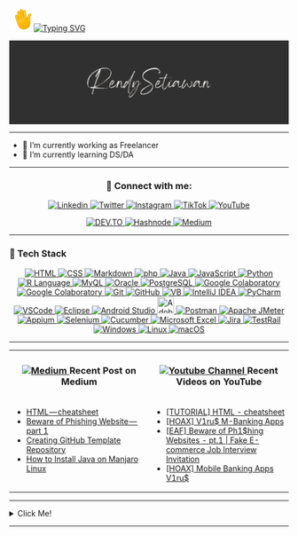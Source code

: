 <!--[Greetings]-->
<p align="left">
  <img src="assets/emoji/waving-hand_1f44b.gif" width="40px" height="40px" />
  <a href="https://git.io/typing-svg">
    <img src="https://readme-typing-svg.demolab.com?font=Fira+Code&size=30&pause=1000&color=00F70A&vCenter=true&width=450&lines=Hi,+Welcome+to+My+GitHub!" alt="Typing SVG" />
  </a>
</p>

<!--[Banner]-->
<kbd>
  <img align="center" src="assets/banner/CMB-001d.png"/>
</kbd>

---

<!-- * 😄 Pronouns: he/him -->
* 💼 I’m currently working as Freelancer 
* 🔬 I’m currently learning DS/DA
<!-- * 👯 I’m looking to collaborate on -->
<!-- * 🤔 I’m looking for help with -->
<!-- * 💬 Ask me about -->
<!-- * ⚡ Fun fact: -->
<!--* 📫 How to reach me:-->

---

### <p align="center"/> 🤝 Connect with me: </p>

<!--[Social Media Badges]-->
<p align="center">
  <!--[LinkedIn]-->
  <a href="https://www.linkedin.com/in/therendyproject/">
    <img src="https://img.shields.io/badge/linkedin-0A66C2?style=for-the-badge&logo=linkedin&logoColor=white" title="Rendy's LinkedIn" alt="Linkedin"/>
  </a>
  <!--[Twitter]-->
  <a href="https://www.twitter.com/therendyproject">
    <img src="https://img.shields.io/badge/twitter-1DA1F2?style=for-the-badge&logo=twitter&logoColor=white" title="Rendy's Twitter" alt="Twitter"/>
  </a>
  <!--[Instagram]-->
  <a href="https://www.instagram.com/therendyproject/">
    <img src="https://img.shields.io/badge/instagram-E4405F?style=for-the-badge&logo=instagram&logoColor=white" title="Rendy's Instagram" alt="Instagram"/>
  </a>
  <!--[TikTok]-->
  <a href="http://tiktok.com/@rensetiawanren">
    <img src="https://img.shields.io/badge/tiktok-000000?style=for-the-badge&logo=tiktok&logoColor=white" title="Rendy's TikTok" alt="TikTok"/>
  </a>
  <!--[YouTube]-->
  <a href="http://www.youtube.com/@therendyproject">
    <img src="https://img.shields.io/badge/youtube-FF0000?style=for-the-badge&logo=youtube&logoColor=white" title="Rendy's YouTube" alt="YouTube"/>
  </a>
</p>
<p align="center">
  <!--[DEV.TO]-->
  <a href="https://dev.to/rensetiawanren">
    <img src="https://img.shields.io/badge/dev.to-000000?style=for-the-badge&logo=dev.to&logoColor=white" title="Rendy's DEV.TO" alt="DEV.TO"/>
  </a>
  <!--[Hashnode]-->
  <a href="https://rensetiawanren.hashnode.dev/">
    <img src="https://img.shields.io/badge/hashnode-2962FF?style=for-the-badge&logo=hashnode&logoColor=white" title="Rendy's Hashnode" alt="Hashnode"/>
  </a>
  <!--[Medium]-->
  <a href="https://rensetiawanren.medium.com">
    <img src="https://img.shields.io/badge/medium-000000?style=for-the-badge&logo=medium&logoColor=white" title="Rendy's Medium" alt="Medium"/>
  </a>
  <!--[Tableau]
  <a href="">
    <img src="https://img.shields.io/badge/tableau-18BFFF?style=for-the-badge&logo=tableau&logoColor=white" title="Rendy's Tableau" alt="Tableau"/>
  </a> -->
</p>

---

<!--[Tech Stack]-->
### <p align="left"> 🧰 Tech Stack </p>

<p align="center">
  <!--[HTML]-->
  <a href="https://html.spec.whatwg.org/">
    <img src="https://skillicons.dev/icons?i=html&theme=light" width="30" title="HTML"/>
  </a>
  <!--[CSS]-->
  <a href="https://www.w3.org/TR/CSS/#css">
    <img src="https://skillicons.dev/icons?i=css&theme=light" width="30" title="CSS"/>
  </a>
  <!--[Markdown]-->
  <a href="https://www.markdownguide.org/">
    <img src="https://skillicons.dev/icons?i=markdown&theme=light" width="30" title="Markdown"/>
  </a>
  <!--[php]-->
  <a href="https://www.php.net/">
    <img src="https://skillicons.dev/icons?i=php&theme=light" width="30" title="php"/>
  </a>
  <!--[java]-->
  <a href="https://www.java.com/">
    <img src="https://skillicons.dev/icons?i=java&theme=light" width="30" title="Java"/>
  </a>
  <!--[JavaScript]-->
    <a href="">
      <img src="https://skillicons.dev/icons?i=javascript&theme=light" width="30" title="JavaScript"/>
  <!--[Python]-->
    <a href="">
      <img src="https://skillicons.dev/icons?i=python&theme=light" width="30" title="Python"/>      
  <!--[R Language]-->
  <a href="https://www.r-project.org/">
    <img src="https://skillicons.dev/icons?i=r&theme=light" width="30" title="R Language"/>
  </a>      
  <!--[MySQL]-->
  <a href="https://www.mysql.com/">
    <img src="https://skillicons.dev/icons?i=mysql&theme=light" width="30" title="MyQL"/>
  </a>
  <!--[Oracle]-->
  <a href="https://www.oracle.com/">
    <img width="30" src="https://www.svgrepo.com/show/354152/oracle.svg" width="30" title="Oracle"/>
  </a>
  <!--[PostgreSQL]-->
  <a href="https://www.postgresql.org/">
    <img src="https://skillicons.dev/icons?i=postgresql&theme=light" width="30" title="PostgreSQL"/>
  </a>
  <!--[Google Colaboratory]-->
    <a href="">
      <img src="https://www.svgrepo.com/show/349325/colaboratory.svg" width="30" title="Google Colaboratory"/>
  <!--[jupyter Notebook]-->
    <a href="">
      <img src="https://www.svgrepo.com/show/353949/jupyter.svg" width="30" title="Google Colaboratory"/>        
  <!--[Git]-->
  <a href="https://git-scm.com/">
    <img src="https://skillicons.dev/icons?i=git&theme=light" width="30" title="Git"/>
  </a>
  <!--[GitHub]-->
  <a href="https://github.com/">
    <img src="https://skillicons.dev/icons?i=github&theme=light" width="30" title="GitHub"/>
  </a>
  <!--[VB]-->
  <a href="https://learn.microsoft.com/en-Us/dotnet/visual-basic/getting-started/">
    <img src="https://www.svgrepo.com/show/374157/vb.svg" width="30" title="VB"/>
  </a>
  <!--[IntelliJ IDEA]-->
  <a href="https://www.jetbrains.com/idea/">
    <img src="https://skillicons.dev/icons?i=idea&theme=light" width="30" title="IntelliJ IDEA"/>
  </a>
  <!--[PyCharm]-->
    <a href="">
      <img src="https://skillicons.dev/icons?i=pycharm&theme=light" width="30" title="PyCharm"/>  
  <!--[VSCode]-->
  <a href="https://code.visualstudio.com/">
    <img src="https://skillicons.dev/icons?i=vscode&theme=light" width="30" title="VSCode"/>
  </a>
  <!--[Eclipse]-->
  <a href="https://www.eclipse.org/">
    <img src="https://skillicons.dev/icons?i=eclipse&theme=light" width="30" title="Eclipse"/>
  </a>
  <!--[Android Studio]-->
  <a href="https://developer.android.com/studio/">
    <img src="https://skillicons.dev/icons?i=androidstudio&theme=light" width="30" title="Android Studio"/>
  </a>      
  <!--[Adobe Dreamweaver]-->
  <a href="https://www.adobe.com/products/dreamweaver.html">
    <img height="30" src="https://www.svgrepo.com/show/452146/adobe-dreamweaver.svg" width="30" title="Adobe Dreamweaver"/>
  </a>
  <!--[Postman]-->
  <a href="https://www.postman.com/">
    <img src="https://skillicons.dev/icons?i=postman&theme=light" width="30" title="Postman"/>
  </a>
  <!--[Katalon Studio]
  <a href="https://katalon.com/katalon-studio/">
    <img src="https://simpleicons.org/icons/katalon.svg" width="30" title="Katalon Studio"/>
  </a> -->
  <!--[Apache JMeter]-->
  <a href="https://jmeter.apache.org/">
    <img src="https://cdn.simpleicons.org/apachejmeter" width="30" title="Apache JMeter"/>
  </a>
  <!--[Appium]-->
  <a href="https://appium.io/">
    <img src="https://www.svgrepo.com/show/353413/appium.svg" width="30" title="Appium"/>
  </a>
  <!--[Selenium]-->
  <a href="https://www.selenium.dev/">
    <img src="https://skillicons.dev/icons?i=selenium&theme=light" width="30" title="Selenium"/>
  </a>
  <!--[Cucumber]-->
  <a href="https://cucumber.io/">
    <img src="https://www.svgrepo.com/show/353625/cucumber.svg" width="30" title="Cucumber"/>
  </a>
  <!--[Microsoft Excel]-->
  <a href="https://www.microsoft.com/en-us/microsoft-365/excel">
    <img src="https://www.svgrepo.com/show/452066/ms-excel.svg" width="30" title="Microsoft Excel"/>
  </a>
  <!--[Jira]-->
  <a href="https://www.atlassian.com/software/jira">
    <img src="https://cdn.simpleicons.org/jira" width="27" title="Jira"/>
  </a>
  <!--[TestRail]-->
  <a href="https://www.testrail.com/">
    <img src="https://cdn.simpleicons.org/testrail" width="27" title="TestRail"/>
  </a>
  <!--[Windows]-->
  <a href="https://www.microsoft.com/en-id/windows">
    <img src="https://www.svgrepo.com/show/382713/windows-applications.svg" width="25" title="Windows"/>
  </a>
  <!--[Linux]-->
  <a href="https://www.linux.org/">
    <img src="https://www.svgrepo.com/show/354004/linux-tux.svg" width="25" title="Linux"/>
  </a>
  <!--[MacOS]-->
  <a href="https://www.apple.com/id/macos/">
    <img src="https://cdn.simpleicons.org/macos/white" width="30" title="macOS"/>
  </a>
</p>

---

<!--[Blog & Video Posts]-->
<table>
  <tr>
    <th>
      <h3>
        <a href="https://rensetiawanren.medium.com/"><img src="https://cdn.simpleicons.org/medium/grey" width="15px" title="Rendy's Medium" alt="Medium"/> </a> Recent Post on Medium
      </h3>
    </th>
    <th>
      <h3>
        <a href="https://www.youtube.com/channel/UCMcJGJJpLaPF6sMQAhR4WTQ"><img src="https://cdn.simpleicons.org/youtube/FF0000" width="15px" title="Rendy's YouTube Channel" alt="Youtube Channel"/> </a> Recent Videos on YouTube
      </h3>
    </th>
  </tr>
  <tr>
  <td valign="top" width="50%">

<!-- MEDIUM-BLOG-POST-LIST:START -->
- [HTML — cheatsheet](https://rensetiawanren.medium.com/html-cheatsheet-bb4c0ba45598?source=rss-8e170bdaa06------2)
- [Beware of Phishing Website — part 1](https://rensetiawanren.medium.com/beware-of-phishing-website-part-1-cases-31ec1ea6431b?source=rss-8e170bdaa06------2)
- [Creating GitHub Template Repository](https://rensetiawanren.medium.com/creating-github-template-repository-53b0f4884970?source=rss-8e170bdaa06------2)
- [How to Install Java on Manjaro Linux](https://rensetiawanren.medium.com/how-to-install-java-on-manjaro-linux-2afe47c2276?source=rss-8e170bdaa06------2)
<!-- MEDIUM-BLOG-POST-LIST:END -->

  </td>
  <td valign="top" width="50%">

<!-- YOUTUBE-VIDEOS-LIST:START -->
- [[TUTORIAL] HTML - cheatsheet](https://www.youtube.com/watch?v=bb2Sqdmx1wo)
- [[HOAX] V1ru$ M-Banking Apps](https://www.youtube.com/watch?v=e7GULDp8zUI)
- [[EAF] Beware of Ph1$hing Websites - pt.1 | Fake E-commerce Job Interview Invitation](https://www.youtube.com/watch?v=Or-2bFT_Ak8)
- [[HOAX] Mobile Banking Apps V1ru$](https://www.youtube.com/watch?v=6EGsE7LioZg)
<!-- YOUTUBE-VIDEOS-LIST:END --> 

  </td>
  </tr> <!--
  <tr>
    <td>
      <p align="center">
        <a href="https://rensetiawanren.medium.com/"> Older Post </a>
      </p>
    </td>
    <td>
      <p align="center">
        <a href="https://www.youtube.com/channel/UCMcJGJJpLaPF6sMQAhR4WTQ"> Older Post </a>
      </p>
    </td>
  </tr> -->
</table>

---

<!--[My Stats]-->
<details>
  <summary>Click Me! </summary>

### 📊 My Github Statistics
<p align="center">
  <!--[trophy]-->
    <a href="https://github.com/ryo-ma/github-profile-trophy">
      <img src="https://github-profile-trophy.vercel.app/?username=therendyproject&theme=radical&column=-1&no-bg=true&no-frame=true&rank=-?,-C"/>
    </a>
</p>
<p align="center">
  <!--[Rendy's GitHub streak-stats]-->
    <a href="https://git.io/streak-stats">
      <img length="250" width="350" src="https://streak-stats.demolab.com/?user=therendyproject&theme=radical&hide_border=true&border_radius=20&background=00000000&mode=weekly"/>
    </a>
  <!--[Rendy's GitHub stats]
    <a href="https://github.com/rensetiawanren/github-readme-stats">
      <img length="250" width="350" src="https://github-readme-stats.vercel.app/api?username=rensetiawanren&count_private=true&show_icon=true&theme=radical&hide_border=true&border_radius=20"/> -->
    </a>
</p>
<p align="center">    
  <!--[Rendy's GitHub top-lang]-->
    <a href="https://github.com/therendyproject/github-readme-stats">
      <img length="250" width="350" src="https://github-readme-stats.vercel.app/api/top-langs/?username=therendyproject&layout=compact&theme=radical&langs_count=10&hide_border=true&border_radius=20&bg_color=00000000"/>
    </a>
</p>
<p align="center">
  <!--[GitHub Activity Graph]
    <img src="https://activity-graph.herokuapp.com/graph?username=therendyproject"/>-->
  <!--[GitHub metrics]
    <img src="https://metrics.lecoq.io/therendyproject"/> -->
</p>
<p align="center">
  <!--[Rendy's WakaTime Stats]
  <a href="https://github.com/therendyproject/github-readme-stats">
    <img length="250" width="350" src="https://github-readme-stats.vercel.app/api/wakatime?username=therendyproject&layout=compact&theme=radical&langs_count=10&hide_border=true&border_radius=20&bg_color=00000000"/>
  </a> -->
</p>

<p align="center">
<!--[Rendy's GitHub profile-views-counter]
  <img src="https://komarev.com/ghpvc/?username=therendyproject&color=lightgray&style=flat-square&label=👀+VISITORS"/>

  <!--<img src="https://profile-counter.glitch.me/therendyproject/count.svg" alt="" />-->
</p>

</details>

---

<!----->

<!--[Resources]-->
<!--[GitHub Stats]-->
  <!-- https://github.com/anuraghazra/github-readme-stats -->

<!--[GitHub README Streak Stats]>
  <!-- https://github.com/DenverCoder1/github-readme-streak-stats -->

<!--[Awesome GitHub Profile README]-->
  <!-- https://github.com/abhisheknaiidu/awesome-github-profile-readme -->

<!--[Blog Post Workflow]-->
  <!-- https://github.com/gautamkrishnar/blog-post-workflow -->

<!--[GitHub Profile Trophy]-->
  <!-- https://github.com/ryo-ma/github-profile-trophy -->

<!--[README Typing SVG]-->
  <!-- https://github.com/denvercoder1/readme-typing-svg -->

<!--[Emojis]-->
  <!-- https://emojipedia.org/emoji/ -->
  <!-- https://github-emoji-picker.rickstaa.dev/ -->
  <!-- https://www.fileformat.info/index.htm -->

<!--[Shields]-->
  <!-- https://shields.io/ -->

<!--[Icons]
  <!-- https://icons8.com/ -->
  <!-- https://logos.fandom.com/wiki/Logopedia -->
  <!-- https://simpleicons.org/ -->
  <!-- https://simpleicons.vercel.app/ -->
  <!-- https://github.com/tandpfun/skill-icons#readme -->

<!--[Create Self Updating README.md]-->
  <!-- https://medium.com/swlh/how-to-create-a-self-updating-readme-md-for-your-github-profile-f8b05744ca91 -->
